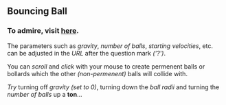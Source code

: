 ## Bouncing Ball

### To admire, visit [here](https://roadkillcat.github.io/UltiBouncingBall/BallHtml.html?0.2,10,15,40,4,1,//gravity,no_balls,min_radius,max_radius,velocity,collisions).

The parameters such as *gravity*, *number of balls*, *starting velocities*, etc. can be adjusted in the *URL* after the question mark *('?')*.

You can *scroll* and *click* with your mouse to create permenent balls or bollards which the other *(non-permenent)* balls will collide with.

*Try* turning off *gravity (set to 0)*, turning down the *ball radii* and turning the *number of balls* up a **ton**... 
